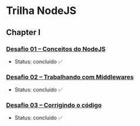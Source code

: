# Trilha NodeJS
## Chapter I
### [Desafio 01 – Conceitos do NodeJS](https://github.com/ClaudionorOjr/ignite-conceitos-do-nodejs)

- Status: concluído ✅

### [Desafio 02 – Trabalhando com Middlewares](https://github.com/ClaudionorOjr/ignite-trabalhando-com-middlewares)

- Status: concluído ✅

### [Desafio 03 – Corrigindo o código](https://github.com/ClaudionorOjr/ignite-corrigindo-codigo)

- Status: concluído ✅
